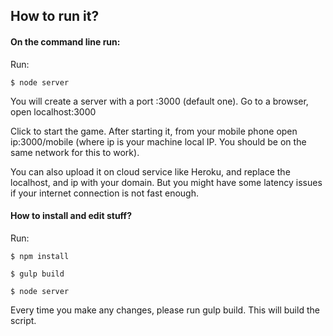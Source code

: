 How to run it?
---

#### On the command line run:

Run:

```
$ node server
```

You will create a server with a port :3000 (default one). Go to a browser, open localhost:3000

Click to start the game. After starting it, from your mobile phone open ip:3000/mobile (where ip is your machine
local IP. You should be on the same network for this to work).

You can also upload it on cloud service like Heroku, and replace the localhost, and ip with your domain. But you
might have some latency issues if your internet connection is not fast enough.

#### How to install and edit stuff?

Run:

```
$ npm install
```

```
$ gulp build
```

```
$ node server
```

Every time you make any changes, please run gulp build. This will build the script.